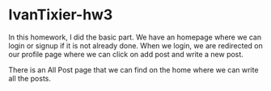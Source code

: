 # IvanTixier-hw3

In this homework, I did the basic part. 
We have an homepage where we can login or signup if it is not already done. When we login, we are redirected on our profile page where we can click on add post and write a new post. 

There is an All Post page that we can find on the home where we can write all the posts.
